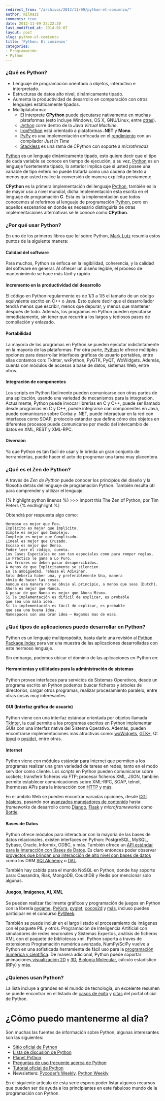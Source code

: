 ```yaml
---
redirect_from: "/archivos/2012/11/09/python-el-comienzo/"
author: milmazz
comments: true
date: 2012-11-09 22:22:20
last_modified_at: 2014-02-07
layout: post
slug: python-el-comienzo
title: 'Python: El comienzo'
categories:
- Programación
- Python
---
```


### ¿Qué es Python?

-   Lenguaje de programación orientado a objetos, interactivo e
    interpretado.
-   Estructuras de datos alto nivel, dinámicamente tipado.
-   Aumenta la productividad de desarrollo en comparación con otros
    lenguajes estáticamente tipados.
-   Multiplataforma:
    -   El interprete **CPython** puede ejecutarse nativamente en
        muchas plataformas (esto incluye Windows, OS X, GNU/Linux, entre
        [otras](http://www.python.org/download/other/)).
    -   [Jython](http://www.jython.org/) corre dentro de la *Java
        Virtual Machine*.
    -   [IronPython](http://ironpython.codeplex.com/) está orientado a
        plataformas **.NET** y **Mono**.
    -   [PyPy](http://pypy.org/) es una implementación enfocada en el
        [rendimiento](http://speed.pypy.org/) con un compilador *Just In
        Time*
    -   [Stackless](http://www.stackless.com/) es una rama de CPython
        con soporte a *microthreads*

[Python](http://www.python.org) es un lenguaje dinámicamente tipado, esto quiere
decir que el tipo de cada variable se conoce en tiempo de ejecución, a su vez,
[Python](http://www.python.org) es un lenguaje fuertemente tipado, lo anterior
implica que si usted posee una variable de tipo entero no puede tratarla como
una cadena de texto a menos que usted realice la conversión de manera explícita
previamente.

**CPython** es la primera implementación del lenguaje
[Python](http://www.python.org), también es la de mayor uso a nivel mundial,
dicha implementación esta escrita en el lenguaje de programación **C**. Esta es
la implementación que todos conocemos al referirnos al lenguaje de programación
[Python](http://www.python.org), pero en aquellos escenarios en donde es
necesario distinguirla de otras implementaciones alternativas se le conoce como
**CPython**.

### ¿Por qué usar Python?

En uno de los primeros libros que leí sobre Python, [Mark
Lutz](http://rmi.net/~lutz/) resumía estos puntos de la siguiente manera:

#### Calidad del software

Para muchos, Python se enfoca en la legibilidad, coherencia, y la calidad del
software en general. Al ofrecer un diseño legible, el proceso de mantenimiento
se hace más fácil y rápido.

#### Incremento en la productividad del desarrollo

El código en Python regularmente es de 1/3 a 1/5 el tamaño de un código
equivalente escrito en C++ o Java. Esto quiere decir que el desarrollador tendrá
menos que escribir, menos que depurar, y menos que mantener después de todo.
Además, los programas en Python pueden ejecutarse inmediatamente, sin tener que
recurrir a los largos y tediosos pasos de compilación y enlazado.

#### Portabilidad

La mayoría de los programas en Python se pueden ejecutar indistintamente en la
mayoría de las plataformas. Por otra parte, [Python](http://www.python.org) le
ofrece múltiples opciones para desarrollar interfaces gráficas de usuario
portables, entre ellas contamos con: TkInter, wxPython, PyGTK, PyQT, WxWidgets.
Además, cuenta con módulos de accesos a base de datos, sistemas Web, entre
otros.

#### Integración de componentes

Los scripts en Python fácilmente pueden comunicarse con otras partes de una
aplicación, usando una variedad de mecanismos para la integración. Actualmente,
Python puede invocar librerías en C y C++, puede ser llamado desde programas en
C y C++, puede integrarse con componentes en Java, puede comunicarse sobre Corba
y .NET, puede interactuar en la red con interfaces como SOAP, protocolo estándar
que define cómo dos objetos en diferentes procesos puede comunicarse por medio
del intercambio de datos en XML, REST y XML-RPC.

#### Diversión

Ya que Python es tan fácil de usar y le brinda un gran conjunto de herramientas,
puede hacer el acto de programar una tarea muy placentera.

### ¿Qué es el Zen de Python?

A través de *Zen de Python* puede conocer los principios del diseño y la
filosofía detrás del lenguaje de programación Python. También resulta útil para
comprender y utilizar el lenguaje.

{% highlight python linenos %}
    >>>  import this
    The Zen of Python, por Tim Peters
{% endhighlight %}

Obtendrá por respuesta algo como:

    Hermoso es mejor que Feo.
    Explícito es mejor que Implícito.
    Simple es mejor que Complejo.
    Complejo es mejor que Complicado.
    Lineal es mejor que Cruzado.
    Escaso es mejor que Denso.
    Poder leer el código, cuenta.
    Los Casos Especiales no son tan especiales como para romper reglas.
    Lo Práctico le gana a Lo Puro.
    Los Errores no deben pasar desapercibidos.
    A menos de que Explícitamente se silencien.
    En la ambigüedad, rehusa el Adivinar.
    Sólo debería haber una, y preferiblemente Una, manera
    obvia de hacer las cosas.
    Aunque esa manera no se obvia al principio, a menos que seas (Dutch).
    Ahora es mejor que Nunca.
    A pesar de que Nunca es mejor que Ahora Mismo.
    Si la implementación es difícil de explicar, es probable
    que sea una mala idea.
    Si la implementación es fácil de explicar, es probable
    que sea una buena idea.
    Namespaces son una Gran idea — Hagamos mas de esas.

### ¿Qué tipos de aplicaciones puedo desarrollar en Python?

Python es un lenguaje multipropósito, basta darle una revisión al
[Python Package Index](http://pypi.python.org/pypi) para ver una muestra
de las aplicaciones desarrolladas con este hermoso lenguaje.

Sin embargo, podemos ubicar el dominio de las aplicaciones en Python en:

#### Herramientas y utilidades para la administración de sistemas

Python provee interfaces para servicios de Sistemas Operativos, desde un
programa escrito en Python podemos buscar ficheros y árboles de directorios,
cargar otros programas, realizar procesamiento paralelo, entre otras cosas muy
interesantes.

#### GUI (Interfaz gráfica de usuario)

Python viene con una interfaz estándar orientada por objetos llamada
[TkInter](http://wiki.python.org/moin/TkInter), la cual permite a los programas
escritos en Python implementar GUIs con una interfaz nativa del Sistema
Operativo. Además, pueden encontrarse implementaciones más atractivas como:
[wxWidgets](http://www.wxpython.org/), [GTK+](http://www.pygtk.org/), Qt
([pyqt](http://www.riverbankcomputing.co.uk/software/pyqt/intro) o
[pyside](http://www.pyside.org/)), entre otras.

#### Internet

Python viene con módulos estándar para Internet que permiten a los programas
realizar una gran variedad de tareas en redes, tanto en el modo servidor como
cliente. Los *scripts* en Python pueden comunicarse sobre sockets; transferir
ficheros vía FTP; procesar ficheros XML, JSON, también permite establecer
comunicaciones sobre XML-RPC, SOAP, telnet, [hermosas APIs para la interacción
con [HTTP](http://docs.python-requests.org/en/latest/ "Requests: HTTP for
Humans") y [más](http://docs.python.org/2/library/internet).

En el ámbito Web se pueden encontrar variadas opciones, desde [CGI
básicos](http://wiki.python.org/moin/CgiScripts), pasando por [avanzados
manejadores de contenido](http://www.plone.org/) hasta *frameworks* de
desarrollo como [Django](http://www.djangoproject.com/),
[Flask](http://flask.pocoo.org/) y *microframeworks* como
[Bottle](http://bottlepy.org/).

#### Bases de Datos

Python ofrece módulos para interactuar con la mayoría de las bases de datos
relacionales, existen interfaces en Python: PostgreSQL, MySQL, Sybase, Oracle,
Informix, ODBC, y más. También ofrece un [API estándar para la interacción con
Bases de Datos](http://www.python.org/dev/peps/pep-0249/). Es claro entonces
poder observar [proyectos que brindan una interacción de alto nivel con bases de
datos](http://wiki.python.org/moin/HigherLevelDatabaseProgramming) como los ORM
[SQLAlchemy](http://www.sqlalchemy.org/) o
[DAL](http://web2py.com/books/default/chapter/29/06).

También hay cabida para el mundo NoSQL en Python, donde hay soporte para:
Cassandra, Riak, MongoDB, CouchDB y Redis por mencionar solo algunas.

#### Juegos, Imágenes, AI, XML

Se pueden realizar fácilmente gráficos y programación de juegos en
Python con la librería [pygame](http://pygame.org/),
[PyKyra](http://www.alobbs.com/pykyra),
[pyglet](http://www.pyglet.org/), [cocos2d](http://cocos2d.org/) y
[más](http://wiki.python.org/moin/PythonGames), incluso puedes
participar en el concurso [PyWeek](http://www.pyweek.org/).

También se puede incluir en el largo listado el procesamiento de imágenes con el
paquete PIL y otros. Programación de Inteligencia Artificial con simuladores de
redes neuronales y Sistemas Expertos, análisis de ficheros XML con el paquete de
bibliotecas xml. Python soporta a traves de extensiones Programación numérica
avanzada, NumPy/SciPy vuelve a Python en una sofisticada herramienta de fácil
uso para la [programación numérica y
científica](http://wiki.python.org/moin/NumericAndScientific). De manera
adicional, Python puede soportar animaciones,[visualización
2D](http://matplotlib.org/) y [3D](http://www.vrplumber.com/py3d.py), [Biología
Molecular](http://www.onlamp.com/pub/a/python/2002/10/17/biopython.html),
cálculo estadístico (RPy) y más.

### ¿Quienes usan Python?

La lista incluye a grandes en el mundo de tecnología, un excelente
resumen se puede encontrar en el listado de [casos de
éxito](http://python.org/about/success) y
[citas](http://python.org/about/quotes) del portal oficial de Python.

¿Cómo puedo mantenerme al día?
==============================

Son muchas las fuentes de información sobre Python, algunas interesantes son las
siguientes:

-   [Sitio oficial de Python](http://www.python.org)
-   [Lista de discusión de Python](http://mail.python.org)
-   [Planet Python](http://planet.python.org/)
-   [Preguntas de uso frecuente acerca de
    Python](http://www.python.org/doc/faq)
-   [Tutorial oficial de Python](http://www.python.org/doc/tut)
-   Newsletters: [Pycoder’s Weekly](http://pycoders.com/), [Python
    Weekly](http://www.pythonweekly.com/)

En el siguiente artículo de esta serie espero poder listar algunos recursos que
pueden ser de ayuda a los principiantes en este fabuloso mundo de la
programación con Python.
